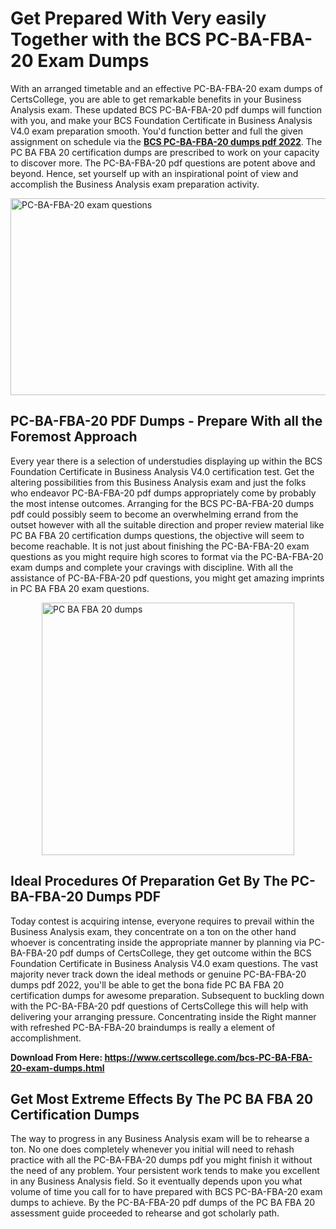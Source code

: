 <h1><strong>Get Prepared With Very easily Together with the BCS PC-BA-FBA-20 Exam Dumps&nbsp;</strong></h1>
<p><span style="font-weight: 400;">With an arranged timetable and an effective  PC-BA-FBA-20 exam dumps of CertsCollege, you are able to get remarkable benefits in your Business Analysis exam. These updated BCS PC-BA-FBA-20 pdf dumps will function with you, and make your BCS Foundation Certificate in Business Analysis V4.0 exam preparation smooth. You'd function better and full the given assignment on schedule via the <strong><a href="https://www.certscollege.com/bcs-PC-BA-FBA-20-exam-dumps.html">BCS PC-BA-FBA-20 dumps pdf 2022</a></strong>. The PC BA FBA 20 certification dumps are prescribed to work on your capacity to discover more. The  PC-BA-FBA-20 pdf questions are potent above and beyond. Hence, set yourself up with an inspirational point of view and accomplish the Business Analysis exam preparation activity.&nbsp;</span></p>
<p><span style="font-weight: 400;"><img style="display: block; margin-left: auto; margin-right: auto;" src="https://i.ibb.co/CPDK3ps/Yellow-and-Blue-Initiative-Blog-Banner.png" alt="PC-BA-FBA-20 exam questions" width="559" height="315" /></span></p>
<h2><strong>PC-BA-FBA-20 PDF Dumps - Prepare With all the Foremost Approach</strong></h2>
<p><span style="font-weight: 400;">Every year there is a selection of understudies displaying up within the BCS Foundation Certificate in Business Analysis V4.0 certification test. Get the altering possibilities from this Business Analysis exam and just the folks who endeavor PC-BA-FBA-20 pdf dumps appropriately come by probably the most intense outcomes. Arranging for the BCS PC-BA-FBA-20 dumps pdf could possibly seem to become an overwhelming errand from the outset however with all the suitable direction and proper review material like PC BA FBA 20 certification dumps questions, the objective will seem to become reachable. It is not just about finishing the PC-BA-FBA-20 exam questions as you might require high scores to format via the PC-BA-FBA-20 exam dumps and complete your cravings with discipline. With all the assistance of PC-BA-FBA-20 pdf questions, you might get amazing imprints in PC BA FBA 20 exam questions.</span></p>
<p><span style="font-weight: 400;"><a href="https://tinyurl.com/2evp337m"><img style="display: block; margin-left: auto; margin-right: auto;" src="https://i.ibb.co/9tMrhdY/Teacher-Appreciation-Invitation.png" alt="PC BA FBA 20 dumps " width="404" height="404" /></a></span></p>
<h2><strong>Ideal Procedures Of Preparation Get By The PC-BA-FBA-20 Dumps PDF</strong></h2>
<p><span style="font-weight: 400;">Today contest is acquiring intense, everyone requires to prevail within the Business Analysis exam, they concentrate on a ton on the other hand whoever is concentrating inside the appropriate manner by planning via PC-BA-FBA-20 pdf dumps of CertsCollege, they get outcome within the BCS Foundation Certificate in Business Analysis V4.0 exam questions. The vast majority never track down the ideal methods or genuine PC-BA-FBA-20 dumps pdf 2022, you'll be able to get the bona fide PC BA FBA 20 certification dumps for awesome preparation. Subsequent to buckling down with the  PC-BA-FBA-20 pdf questions of CertsCollege this will help with delivering your arranging pressure. Concentrating inside the Right manner with refreshed PC-BA-FBA-20 braindumps is really a element of accomplishment.</span></p>
<p><span style="font-weight: 400;"><strong>Download From Here: <a href="https://www.certscollege.com/bcs-PC-BA-FBA-20-exam-dumps.html">https://www.certscollege.com/bcs-PC-BA-FBA-20-exam-dumps.html</a></strong></span></p>
<h2><strong>Get Most Extreme Effects By The PC BA FBA 20 Certification Dumps</strong></h2>
<p><span style="font-weight: 400;">The way to progress in any Business Analysis exam will be to rehearse a ton. No one does completely whenever you initial will need to rehash practice with all the PC-BA-FBA-20 dumps pdf you might finish it without the need of any problem. Your persistent work tends to make you excellent in any Business Analysis field. So it eventually depends upon you what volume of time you call for to have prepared with BCS PC-BA-FBA-20 exam dumps to achieve. By the PC-BA-FBA-20 pdf dumps of the PC BA FBA 20 assessment guide proceeded to rehearse and got scholarly path.</span></p>
